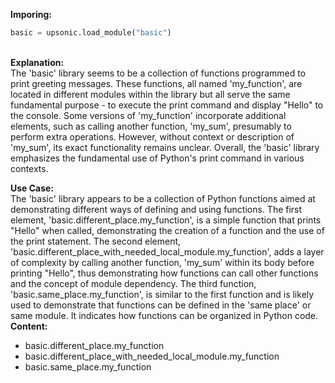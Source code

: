 <b class="custom_code_highlight_green">Imporing:</b><br>
```python
basic = upsonic.load_module("basic")
```
<br><b class="custom_code_highlight_green">Explanation:</b><br>The 'basic' library seems to be a collection of functions programmed to print greeting messages. These functions, all named 'my_function', are located in different modules within the library but all serve the same fundamental purpose - to execute the print command and display "Hello" to the console. Some versions of 'my_function' incorporate additional elements, such as calling another function, 'my_sum', presumably to perform extra operations. However, without context or description of 'my_sum', its exact functionality remains unclear. Overall, the 'basic' library emphasizes the fundamental use of Python's print command in various contexts.

<b class="custom_code_highlight_green">Use Case:</b><br>The 'basic' library appears to be a collection of Python functions aimed at demonstrating different ways of defining and using functions. The first element, 'basic.different_place.my_function', is a simple function that prints "Hello" when called, demonstrating the creation of a function and the use of the print statement. The second element, 'basic.different_place_with_needed_local_module.my_function', adds a layer of complexity by calling another function, 'my_sum' within its body before printing "Hello", thus demonstrating how functions can call other functions and the concept of module dependency. The third function, 'basic.same_place.my_function', is similar to the first function and is likely used to demonstrate that functions can be defined in the 'same place' or same module. It indicates how functions can be organized in Python code.
<br><b class="custom_code_highlight_green">Content:</b><br>
  - basic.different_place.my_function
  - basic.different_place_with_needed_local_module.my_function
  - basic.same_place.my_function
